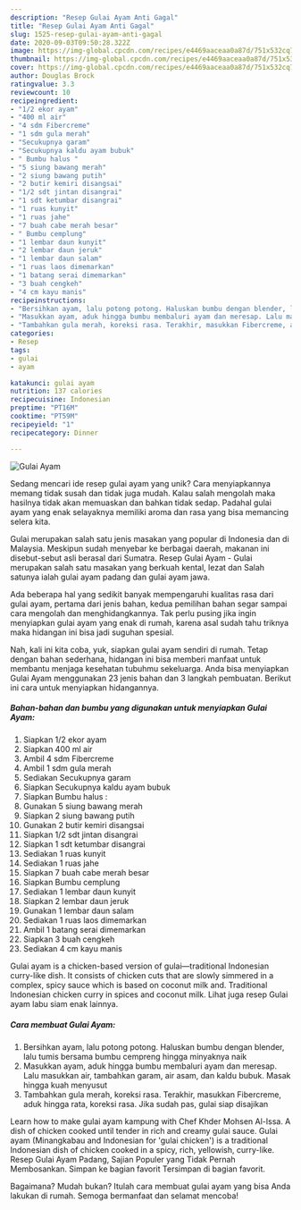```yaml
---
description: "Resep Gulai Ayam Anti Gagal"
title: "Resep Gulai Ayam Anti Gagal"
slug: 1525-resep-gulai-ayam-anti-gagal
date: 2020-09-03T09:50:28.322Z
image: https://img-global.cpcdn.com/recipes/e4469aaceaa0a87d/751x532cq70/gulai-ayam-foto-resep-utama.jpg
thumbnail: https://img-global.cpcdn.com/recipes/e4469aaceaa0a87d/751x532cq70/gulai-ayam-foto-resep-utama.jpg
cover: https://img-global.cpcdn.com/recipes/e4469aaceaa0a87d/751x532cq70/gulai-ayam-foto-resep-utama.jpg
author: Douglas Brock
ratingvalue: 3.3
reviewcount: 10
recipeingredient:
- "1/2 ekor ayam"
- "400 ml air"
- "4 sdm Fibercreme"
- "1 sdm gula merah"
- "Secukupnya garam"
- "Secukupnya kaldu ayam bubuk"
- " Bumbu halus "
- "5 siung bawang merah"
- "2 siung bawang putih"
- "2 butir kemiri disangsai"
- "1/2 sdt jintan disangrai"
- "1 sdt ketumbar disangrai"
- "1 ruas kunyit"
- "1 ruas jahe"
- "7 buah cabe merah besar"
- " Bumbu cemplung"
- "1 lembar daun kunyit"
- "2 lembar daun jeruk"
- "1 lembar daun salam"
- "1 ruas laos dimemarkan"
- "1 batang serai dimemarkan"
- "3 buah cengkeh"
- "4 cm kayu manis"
recipeinstructions:
- "Bersihkan ayam, lalu potong potong. Haluskan bumbu dengan blender, lalu tumis bersama bumbu cempreng hingga minyaknya naik"
- "Masukkan ayam, aduk hingga bumbu membaluri ayam dan meresap. Lalu masukkan air, tambahkan garam, air asam, dan kaldu bubuk. Masak hingga kuah menyusut"
- "Tambahkan gula merah, koreksi rasa. Terakhir, masukkan Fibercreme, aduk hingga rata, koreksi rasa. Jika sudah pas, gulai siap disajikan"
categories:
- Resep
tags:
- gulai
- ayam

katakunci: gulai ayam 
nutrition: 137 calories
recipecuisine: Indonesian
preptime: "PT16M"
cooktime: "PT59M"
recipeyield: "1"
recipecategory: Dinner

---
```



![Gulai Ayam](https://img-global.cpcdn.com/recipes/e4469aaceaa0a87d/751x532cq70/gulai-ayam-foto-resep-utama.jpg)

Sedang mencari ide resep gulai ayam yang unik? Cara menyiapkannya memang tidak susah dan tidak juga mudah. Kalau salah mengolah maka hasilnya tidak akan memuaskan dan bahkan tidak sedap. Padahal gulai ayam yang enak selayaknya memiliki aroma dan rasa yang bisa memancing selera kita.

Gulai merupakan salah satu jenis masakan yang popular di Indonesia dan di Malaysia. Meskipun sudah menyebar ke berbagai daerah, makanan ini disebut-sebut asli berasal dari Sumatra. Resep Gulai Ayam - Gulai merupakan salah satu masakan yang berkuah kental, lezat dan Salah satunya ialah gulai ayam padang dan gulai ayam jawa.

Ada beberapa hal yang sedikit banyak mempengaruhi kualitas rasa dari gulai ayam, pertama dari jenis bahan, kedua pemilihan bahan segar sampai cara mengolah dan menghidangkannya. Tak perlu pusing jika ingin menyiapkan gulai ayam yang enak di rumah, karena asal sudah tahu triknya maka hidangan ini bisa jadi suguhan spesial.


Nah, kali ini kita coba, yuk, siapkan gulai ayam sendiri di rumah. Tetap dengan bahan sederhana, hidangan ini bisa memberi manfaat untuk membantu menjaga kesehatan tubuhmu sekeluarga. Anda bisa menyiapkan Gulai Ayam menggunakan 23 jenis bahan dan 3 langkah pembuatan. Berikut ini cara untuk menyiapkan hidangannya.

<!--inarticleads1-->

##### Bahan-bahan dan bumbu yang digunakan untuk menyiapkan Gulai Ayam:

1. Siapkan 1/2 ekor ayam
1. Siapkan 400 ml air
1. Ambil 4 sdm Fibercreme
1. Ambil 1 sdm gula merah
1. Sediakan Secukupnya garam
1. Siapkan Secukupnya kaldu ayam bubuk
1. Siapkan  Bumbu halus :
1. Gunakan 5 siung bawang merah
1. Siapkan 2 siung bawang putih
1. Gunakan 2 butir kemiri disangsai
1. Siapkan 1/2 sdt jintan disangrai
1. Siapkan 1 sdt ketumbar disangrai
1. Sediakan 1 ruas kunyit
1. Sediakan 1 ruas jahe
1. Siapkan 7 buah cabe merah besar
1. Siapkan  Bumbu cemplung
1. Sediakan 1 lembar daun kunyit
1. Siapkan 2 lembar daun jeruk
1. Gunakan 1 lembar daun salam
1. Sediakan 1 ruas laos dimemarkan
1. Ambil 1 batang serai dimemarkan
1. Siapkan 3 buah cengkeh
1. Sediakan 4 cm kayu manis


Gulai ayam is a chicken-based version of gulai—traditional Indonesian curry-like dish. It consists of chicken cuts that are slowly simmered in a complex, spicy sauce which is based on coconut milk and. Traditional Indonesian chicken curry in spices and coconut milk. Lihat juga resep Gulai ayam labu siam enak lainnya. 

<!--inarticleads2-->

##### Cara membuat Gulai Ayam:

1. Bersihkan ayam, lalu potong potong. Haluskan bumbu dengan blender, lalu tumis bersama bumbu cempreng hingga minyaknya naik
1. Masukkan ayam, aduk hingga bumbu membaluri ayam dan meresap. Lalu masukkan air, tambahkan garam, air asam, dan kaldu bubuk. Masak hingga kuah menyusut
1. Tambahkan gula merah, koreksi rasa. Terakhir, masukkan Fibercreme, aduk hingga rata, koreksi rasa. Jika sudah pas, gulai siap disajikan


Learn how to make gulai ayam kampung with Chef Khder Mohsen Al-Issa. A dish of chicken cooked until tender in rich and creamy gulai sauce. Gulai ayam (Minangkabau and Indonesian for &#39;gulai chicken&#39;) is a traditional Indonesian dish of chicken cooked in a spicy, rich, yellowish, curry-like. Resep Gulai Ayam Padang, Sajian Populer yang Tidak Pernah Membosankan. Simpan ke bagian favorit Tersimpan di bagian favorit. 

Bagaimana? Mudah bukan? Itulah cara membuat gulai ayam yang bisa Anda lakukan di rumah. Semoga bermanfaat dan selamat mencoba!

